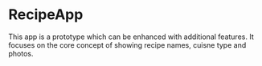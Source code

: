 # RecipeApp
This app is a prototype which can be enhanced with additional features. It focuses on the core concept of showing recipe names, cuisne type and photos.
